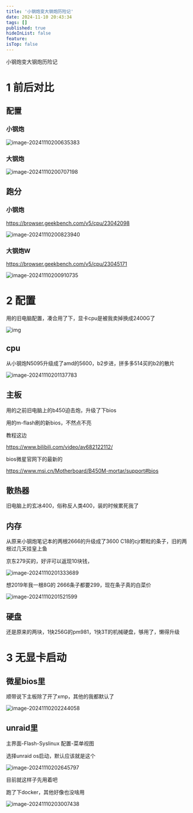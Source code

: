 ```yaml
---
title: '小钢炮变大钢炮历险记'
date: 2024-11-10 20:43:34
tags: []
published: true
hideInList: false
feature: 
isTop: false
---
```

小钢炮变大钢炮历险记

# 1 前后对比

## 配置

### 小钢炮

![image-20241110200635383](https://s3.qklg.net/img/LeeMeYV.png)

### 大钢炮

![image-20241110200707198](https://s3.qklg.net/img/f6x4JPN.png)

## 跑分

### 小钢炮 	

https://browser.geekbench.com/v5/cpu/23042098

![image-20241110200823940](https://s3.qklg.net/img/JyOgx6Y.png)

### 大钢炮W

 https://browser.geekbench.com/v5/cpu/23045171

![image-20241110200910735](https://s3.qklg.net/img/XtSIr8v.png)



# 2 配置

用的旧电脑配置，凑合用了下，显卡cpu是被我卖掉换成2400G了

![img](https://s3.qklg.net/img/pScUdzA.png)

## cpu

从小钢炮N5095升级成了amd的5600，b2步进，拼多多514买的b2的散片

![image-20241110201137783](https://s3.qklg.net/img/Lvlvvz4.png)

## 主板

用的之前旧电脑上的b450迫击炮，升级了下bios

用的m-flash刷的新bios，不然点不亮

教程这边

https://www.bilibili.com/video/av682122112/

bios微星官网下的最新的

https://www.msi.cn/Motherboard/B450M-mortar/support#bios



## 散热器

旧电脑上的玄冰400，俗称反人类400，装的时候累死我了

## 内存

从原来小钢炮笔记本的两根2666的升级成了3600 C18的cjr颗粒的条子，旧的两根过几天挂皇上鱼

京东279买的，好评可以返现10块钱，

![image-20241110201333689](https://s3.qklg.net/img/niOtBmN.png)

想2019年我一根8G的 2666条子都要299，现在条子真的白菜价

![image-20241110201521599](https://s3.qklg.net/img/lkB4qWa.png)

## 硬盘

还是原来的两块，1快256G的pm981，1快3T的机械硬盘，够用了，懒得升级



# 3 无显卡启动

## 微星bios里

顺带说下主板除了开了xmp，其他的我都默认了



![image-20241110202244058](https://s3.qklg.net/img/cvhgXbG.png)

## unraid里

主界面-Flash-Syslinux 配置-菜单视图

选择unraid os启动，默认应该就是这个



![image-20241110202645797](https://s3.qklg.net/img/Kb6KYGr.png)



目前就这样子先用着吧

跑了下docker，其他好像也没啥用

![image-20241110203007438](https://s3.qklg.net/img/BjUowcf.png)

